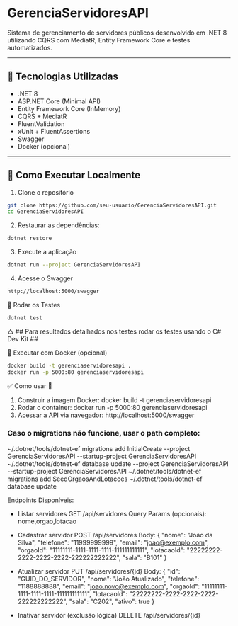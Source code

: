 # GerenciaServidoresAPI

Sistema de gerenciamento de servidores públicos desenvolvido em .NET 8
utilizando CQRS com MediatR, Entity Framework Core e testes automatizados.

---

## 🧩 Tecnologias Utilizadas

- .NET 8
- ASP.NET Core (Minimal API)
- Entity Framework Core (InMemory)
- CQRS + MediatR
- FluentValidation
- xUnit + FluentAssertions
- Swagger
- Docker (opcional)

---

## 🚀 Como Executar Localmente

1. Clone o repositório

```bash
git clone https://github.com/seu-usuario/GerenciaServidoresAPI.git
cd GerenciaServidoresAPI
```

2. Restaurar as dependências:

```bash
dotnet restore
```

3. Execute a aplicação

```bash
dotnet run --project GerenciaServidoresAPI
```

4. Acesse o Swagger

```bash
http://localhost:5000/swagger
```

🧪 Rodar os Testes

```bash
dotnet test
```

△ ## Para resultados detalhados nos testes rodar os testes usando o C# Dev Kit ##

🐳 Executar com Docker (opcional)

```bash
docker build -t gerenciaservidoresapi .
docker run -p 5000:80 gerenciaservidoresapi
```

✅ Como usar 🐳

1. Construir a imagem Docker:
   docker build -t gerenciaservidoresapi
2. Rodar o container:
   docker run -p 5000:80 gerenciaservidoresapi
3. Acessar a API via navegador:
   http://localhost:5000/swagger

### Caso o migrations não funcione, usar o path completo:

~/.dotnet/tools/dotnet-ef migrations add InitialCreate --project GerenciaServidoresAPI --startup-project GerenciaServidoresAPI
~/.dotnet/tools/dotnet-ef database update --project GerenciaServidoresAPI --startup-project GerenciaServidoresAPI
~/.dotnet/tools/dotnet-ef migrations add SeedOrgaosAndLotacoes
~/.dotnet/tools/dotnet-ef database update

Endpoints Disponíveis:

- Listar servidores
  GET /api/servidores
  Query Params (opcionais): nome,orgao,lotacao

- Cadastrar servidor
  POST /api/servidores
  Body:
  {
  "nome": "João da Silva",
  "telefone": "11999999999",
  "email": "joao@exemplo.com",
  "orgaoId": "11111111-1111-1111-1111-111111111111",
  "lotacaoId": "22222222-2222-2222-2222-222222222222",
  "sala": "B101"
  }

- Atualizar servidor
  PUT /api/servidores/{id}
  Body:
  {
  "id": "GUID_DO_SERVIDOR",
  "nome": "João Atualizado",
  "telefone": "1188888888",
  "email": "joao.novo@exemplo.com",
  "orgaoId": "11111111-1111-1111-1111-111111111111",
  "lotacaoId": "22222222-2222-2222-2222-222222222222",
  "sala": "C202",
  "ativo": true
  }

- Inativar servidor (exclusão lógica)
  DELETE /api/servidores/{id}
